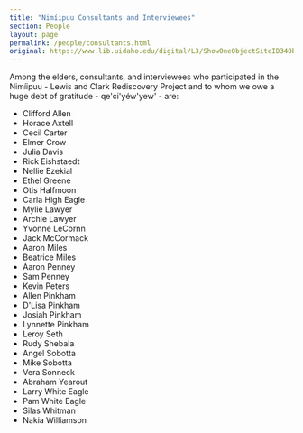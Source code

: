 ```yaml
---
title: "Nimíipuu Consultants and Interviewees"
section: People
layout: page
permalink: /people/consultants.html
original: https://www.lib.uidaho.edu/digital/L3/ShowOneObjectSiteID34ObjectID302.html
---
```


Among the elders, consultants, and interviewees who participated in the Nimíipuu - Lewis and Clark Rediscovery Project and to whom we owe a huge debt of gratitude - qe'ci'yéw'yew' - are:

- Clifford Allen
- Horace Axtell
- Cecil Carter
- Elmer Crow
- Julia Davis
- Rick Eishstaedt
- Nellie Ezekial
- Ethel Greene
- Otis Halfmoon
- Carla High Eagle
- Mylie Lawyer
- Archie Lawyer
- Yvonne LeCornn
- Jack McCormack
- Aaron Miles
- Beatrice Miles
- Aaron Penney
- Sam Penney
- Kevin Peters
- Allen Pinkham
- D'Lisa Pinkham
- Josiah Pinkham
- Lynnette Pinkham
- Leroy Seth
- Rudy Shebala
- Angel Sobotta
- Mike Sobotta
- Vera Sonneck
- Abraham Yearout
- Larry White Eagle
- Pam White Eagle
- Silas Whitman
- Nakia Williamson
